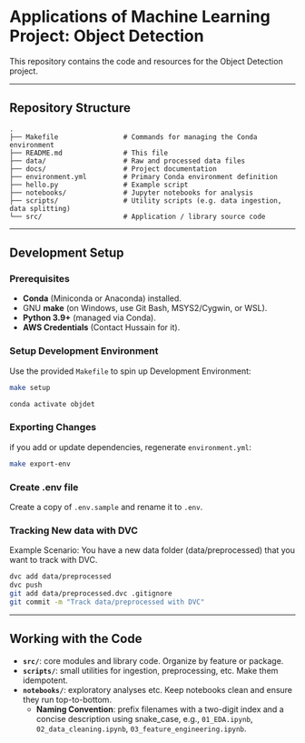 # Applications of Machine Learning Project: Object Detection

This repository contains the code and resources for the Object Detection project.

---

## Repository Structure

```
.
├── Makefile                # Commands for managing the Conda environment
├── README.md               # This file
├── data/                   # Raw and processed data files
├── docs/                   # Project documentation
├── environment.yml         # Primary Conda environment definition
├── hello.py                # Example script
├── notebooks/              # Jupyter notebooks for analysis
├── scripts/                # Utility scripts (e.g. data ingestion, data splitting)
└── src/                    # Application / library source code
```

---

## Development Setup

### Prerequisites

- **Conda** (Miniconda or Anaconda) installed.  
- GNU **make** (on Windows, use Git Bash, MSYS2/Cygwin, or WSL).  
- **Python 3.9+** (managed via Conda).
- **AWS Credentials** (Contact Hussain for it).

### Setup Development Environment

Use the provided `Makefile` to spin up Development Environment:

```bash
make setup

conda activate objdet
```
### Exporting Changes

if you add or update dependencies, regenerate `environment.yml`:

```bash
make export-env
```

### Create .env file

Create a copy of `.env.sample` and rename it to `.env`.

### Tracking New data with DVC

Example Scenario: You have a new data folder (data/preprocessed) that you want to track with DVC.

```bash
dvc add data/preprocessed
dvc push
git add data/preprocessed.dvc .gitignore
git commit -m "Track data/preprocessed with DVC"
```

---

## Working with the Code

- **`src/`**: core modules and library code. Organize by feature or package.
- **`scripts/`**: small utilities for ingestion, preprocessing, etc. Make them idempotent.
- **`notebooks/`**: exploratory analyses etc. Keep notebooks clean and ensure they run top-to-bottom.
  - **Naming Convention**: prefix filenames with a two-digit index and a concise description using snake_case, e.g., `01_EDA.ipynb`, `02_data_cleaning.ipynb`, `03_feature_engineering.ipynb`.

